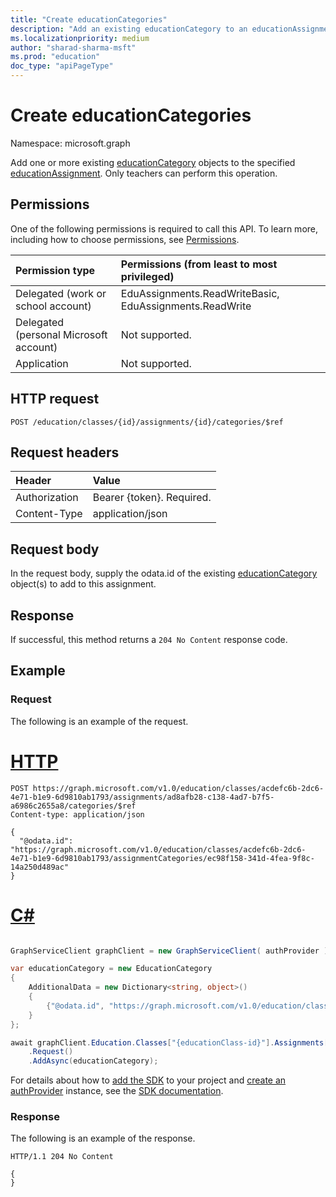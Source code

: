 ```yaml
---
title: "Create educationCategories"
description: "Add an existing educationCategory to an educationAssignment"
ms.localizationpriority: medium
author: "sharad-sharma-msft"
ms.prod: "education"
doc_type: "apiPageType"
---
```


# Create educationCategories

Namespace: microsoft.graph

Add one or more existing [educationCategory](../resources/educationcategory.md) objects to the specified  [educationAssignment](../resources/educationassignment.md). Only teachers can perform this operation.

## Permissions
One of the following permissions is required to call this API. To learn more, including how to choose permissions, see [Permissions](/graph/permissions-reference).

|Permission type      | Permissions (from least to most privileged)              |
|:--------------------|:---------------------------------------------------------|
|Delegated (work or school account) |  EduAssignments.ReadWriteBasic, EduAssignments.ReadWrite  |
|Delegated (personal Microsoft account) |  Not supported.  |
|Application | Not supported.  | 

## HTTP request
<!-- { "blockType": "ignored" } -->
```http
POST /education/classes/{id}/assignments/{id}/categories/$ref
```
## Request headers
| Header       | Value |
|:---------------|:--------|
| Authorization  | Bearer {token}. Required.  |
| Content-Type  | application/json  |

## Request body
In the request body, supply the odata.id of the existing [educationCategory](../resources/educationcategory.md) object(s) to add to this assignment.


## Response
If successful, this method returns a `204 No Content` response code.

## Example
### Request
The following is an example of the request.


# [HTTP](#tab/http)
<!-- {
  "blockType": "request",
  "name": "add_educationcategory_to_educationassignment_ref"
}-->

```http
POST https://graph.microsoft.com/v1.0/education/classes/acdefc6b-2dc6-4e71-b1e9-6d9810ab1793/assignments/ad8afb28-c138-4ad7-b7f5-a6986c2655a8/categories/$ref
Content-type: application/json

{
  "@odata.id": "https://graph.microsoft.com/v1.0/education/classes/acdefc6b-2dc6-4e71-b1e9-6d9810ab1793/assignmentCategories/ec98f158-341d-4fea-9f8c-14a250d489ac"
}

```

# [C#](#tab/csharp)

```csharp

GraphServiceClient graphClient = new GraphServiceClient( authProvider );

var educationCategory = new EducationCategory
{
	AdditionalData = new Dictionary<string, object>()
	{
		{"@odata.id", "https://graph.microsoft.com/v1.0/education/classes/acdefc6b-2dc6-4e71-b1e9-6d9810ab1793/assignmentCategories/ec98f158-341d-4fea-9f8c-14a250d489ac"}
	}
};

await graphClient.Education.Classes["{educationClass-id}"].Assignments["{educationAssignment-id}"].Categories.References
	.Request()
	.AddAsync(educationCategory);

```


 For details about how to [add the SDK](/graph/sdks/sdk-installation) to your project and [create an authProvider](/graph/sdks/choose-authentication-providers) instance, see the [SDK documentation](/graph/sdks/sdks-overview).

### Response
The following is an example of the response. 

<!-- {
  "blockType": "response",
  "truncated": true,
  "@odata.type": "microsoft.graph.educationAssignmentResource"
} -->
```http
HTTP/1.1 204 No Content

{
}
```
<!-- uuid: 8fcb5dbc-d5aa-4681-8e31-b001d5168d79
2015-10-25 14:57:30 UTC -->
<!--
{
  "type": "#page.annotation",
  "description": "Add educationCategory to educationAssignment",
  "keywords": "",
  "section": "documentation",
  "tocPath": "",
  "suppressions": []
}
-->


